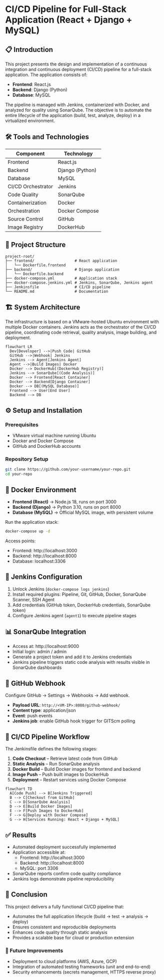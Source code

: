# CI/CD Pipeline for Full-Stack Application (React + Django + MySQL)

## 📋 Introduction

This project presents the design and implementation of a continuous integration and continuous deployment (CI/CD) pipeline for a full-stack application. The application consists of:

- **Frontend**: React.js
- **Backend**: Django (Python)
- **Database**: MySQL

The pipeline is managed with Jenkins, containerized with Docker, and analyzed for quality using SonarQube. The objective is to automate the entire lifecycle of the application (build, test, analyze, deploy) in a virtualized environment.

## 🛠️ Tools and Technologies

| Component           | Technology           |
|---------------------|----------------------|
| Frontend            | React.js             |
| Backend             | Django (Python)      |
| Database            | MySQL                |
| CI/CD Orchestrator  | Jenkins              |
| Code Quality        | SonarQube            |
| Containerization    | Docker               |
| Orchestration       | Docker Compose       |
| Source Control      | GitHub               |
| Image Registry      | DockerHub            |

## 📁 Project Structure

```
project-root/
├── frontend/                  # React application
│   └── Dockerfile.frontend
├── backend/                   # Django application
│   └── Dockerfile.backend
├── docker-compose.yml         # Application stack
├── docker-compose.jenkins.yml # Jenkins, SonarQube, Jenkins agent
├── Jenkinsfile                # CI/CD pipeline
└── README.md                  # Documentation
```

## 🏗️ System Architecture

The infrastructure is based on a VMware-hosted Ubuntu environment with multiple Docker containers. Jenkins acts as the orchestrator of the CI/CD pipeline, coordinating code retrieval, quality analysis, image building, and deployment.


```mermaid
flowchart LR
  Dev[Developer] -->|Push Code| GitHub
  GitHub -->|Webhook| Jenkins
  Jenkins --> Agent[Jenkins Agent]
  Agent -->|Build Images| Docker
  Docker --> DockerHub[(DockerHub Registry)]
  Jenkins --> SonarQube[(Code Analysis)]
  Docker --> Frontend[React Container]
  Docker --> Backend[Django Container]
  Docker --> DB[(MySQL Database)]
  Frontend --> User[End User]
  Backend --> DB
```

## ⚙️ Setup and Installation

### Prerequisites

- VMware virtual machine running Ubuntu
- Docker and Docker Compose
- GitHub and DockerHub accounts

### Repository Setup

```bash
git clone https://github.com/your-username/your-repo.git
cd your-repo
```

## 🐳 Docker Environment

- **Frontend (React)** → Node.js 18, runs on port 3000
- **Backend (Django)** → Python 3.10, runs on port 8000
- **Database (MySQL)** → Official MySQL image, with persistent volume

Run the application stack:

```bash
docker-compose up -d
```

Access points:

- Frontend: http://localhost:3000
- Backend: http://localhost:8000
- Database: localhost:3306

## 🚀 Jenkins Configuration

1. Unlock Jenkins (`docker-compose logs jenkins`)
2. Install required plugins: Pipeline, Git, GitHub, Docker, SonarQube Scanner, SSH Agent
3. Add credentials (GitHub token, DockerHub credentials, SonarQube token)
4. Configure Jenkins agent (`agent1`) to execute pipeline stages

## 📊 SonarQube Integration

- Access at: http://localhost:9000
- Initial login: admin / admin
- Generate a project token and add it to Jenkins credentials
- Jenkins pipeline triggers static code analysis with results visible in SonarQube dashboards

## 🔗 GitHub Webhook

Configure GitHub → Settings → Webhooks → Add webhook.

- **Payload URL**: `http://<VM-IP>:8080/github-webhook/`
- **Content type**: application/json
- **Event**: push events
- **Jenkins job**: enable GitHub hook trigger for GITScm polling

## 🔄 CI/CD Pipeline Workflow

The Jenkinsfile defines the following stages:

1. **Code Checkout** – Retrieve latest code from GitHub
2. **Static Analysis** – Run SonarQube analysis
3. **Docker Build** – Build Docker images for frontend and backend
4. **Image Push** – Push built images to DockerHub
5. **Deployment** – Restart services using Docker Compose

```mermaid
flowchart TD
  A[Code Push] --> B[Jenkins Triggered]
  B --> C[Checkout from GitHub]
  C --> D[SonarQube Analysis]
  D --> E[Build Docker Images]
  E --> F[Push Images to DockerHub]
  F --> G[Deploy with Docker Compose]
  G --> H[Services Running: React + Django + MySQL]
```

## ✅ Results

- Automated deployment successfully implemented
- Application accessible at:
  - Frontend: http://localhost:3000
  - Backend: http://localhost:8000
  - MySQL: port 3306
- SonarQube reports confirm code quality compliance
- Jenkins logs demonstrate pipeline reproducibility

## 🎯 Conclusion

This project delivers a fully functional CI/CD pipeline that:

- Automates the full application lifecycle (build → test → analysis → deploy)
- Ensures consistent and reproducible deployments
- Enhances code quality through static analysis
- Provides a scalable base for cloud or production extension

### 🔮 Future Improvements

- Deployment to cloud platforms (AWS, Azure, GCP)
- Integration of automated testing frameworks (unit and end-to-end)
- Security enhancements (secrets management, HTTPS reverse proxy)
